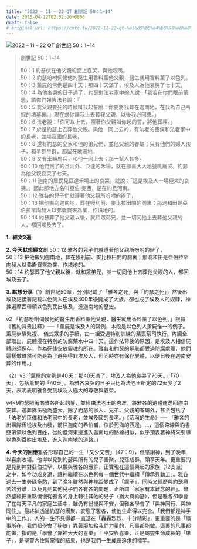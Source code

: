 ```yaml
---
title: "2022 – 11 – 22 QT 創世記 50：1~14"
date: 2025-04-12T02:52:26+0800
draft: false
# original_url: https://cmtc.tw/2022-11-22-qt-%e5%89%b5%e4%b8%96%e8%a8%98-50%ef%bc%9a114
---
```


![2022 – 11 – 22 QT 創世記 50：1\~14](/images/qt.jpg  "2022 – 11 – 22 QT 創世記 50：1\~14")

> 創世記 50：1\~14
>
> 50：1 約瑟伏在他父親的面上哀哭，與他親嘴。  
> 50：2 約瑟吩咐伺候他的醫生用香料薰他父親，醫生就用香料薰了以色列。  
> 50：3 薰屍的常例是四十天；那四十天滿了，埃及人為他哀哭了七十天。  
> 50：4 為他哀哭的日子過了，約瑟對法老家中的人說：「我若在你們眼前蒙恩，請你們報告法老說：『  
> 50：5 我父親要死的時候叫我起誓說：你要將我葬在迦南地，在我為自己所掘的墳墓裏。』現在求你讓我上去葬我父親，以後我必回來。」  
> 50：6 法老說：「你可以上去，照著你父親叫你起的誓，將他葬埋。」  
> 50：7 於是約瑟上去葬他父親。與他一同上去的，有法老的臣僕和法老家中的長老，並埃及國的長老，  
> 50：8 還有約瑟的全家和他的弟兄們，並他父親的眷屬；只有他們的婦人孩子，和羊群牛群，都留在歌珊地。  
> 50：9 又有車輛馬兵，和他一同上去；那一幫人甚多。  
> 50：10 他們到了約旦河外、亞達的禾場，就在那裏大大地號咷痛哭。約瑟為他父親哀哭了七天。  
> 50：11 迦南的居民見亞達禾場上的哀哭，就說：「這是埃及人一場極大的哀哭。」因此那地方名叫亞伯‧麥西，是在約旦河東。  
> 50：12 雅各的兒子們就遵著他父親所吩咐的辦了，  
> 50：13 把他搬到迦南地，葬在幔利前、麥比拉田間的洞裏；那洞和田是亞伯拉罕向赫人以弗崙買來為業，作墳地的。  
> 50：14 約瑟葬了他父親以後，就和眾弟兄，並一切同他上去葬他父親的人，都回埃及去了。

**1.  經文3遍**

**2. 今天默想經文**創 50：12 雅各的兒子們就遵著他父親所吩咐的辦了，  
50：13 把他搬到迦南地，葬在幔利前、麥比拉田間的洞裏；那洞和田是亞伯拉罕向赫人以弗崙買來為業，作墳地的。  
50：14 約瑟葬了他父親以後，就和眾弟兄，並一切同他上去葬他父親的人，都回埃及去了。

**3. 默想分享**（1）創世記50章，分別記載了「雅各之死」與「約瑟之死」，然後出埃及記接著記載以色列人在埃及400年後變成了大族，卻也成了埃及人的奴隸，神揀選摩西帶領以色列民出埃及，進迦南地的歷史。

v2 「約瑟吩咐伺候他的醫生用香料薰他父親，醫生就用香料薰了以色列。」根據《舊約背景註釋》──「薰屍是埃及人的常例，本段是以色列人薰屍惟一的例子。薰屍步驟繁複、 儀式眾多的手續，由一組受過特別訓練的殯喪祭司執行。內臟全部取出，屍體浸在特別的防腐藥水中四十天。這作法背後的原因，是埃及人相信屍體必須保存，作為死後安放靈魂的所在。雅各和約瑟的屍骸都受過防腐處理，他們這樣做雖然可能是為了避免得罪埃及人，但同時亦有保存屍體，以便日後在迦南安葬的作用。」

（2）v3「薰屍的常例是40天；那40天滿了，埃及人為他哀哭了70天。」「70天」，包括薰屍的「40天」。為雅各哀哭的日子只比為法老王所定的72天少了2天，表明表明雅各受到埃及人極大的尊敬與哀榮。

v4\~9約瑟照著向雅各所起的誓，並經由法老王的恩准，將雅各的遺體運送回迦南安葬。送葬隊伍極為盛大，除了約瑟的家人、兄弟、父親的眷屬外，甚至包括了「法老的臣僕和法老家中的長老，並埃及國的長老。」《活潑的生命》── 「雅各的出殯隊伍從埃及出發，前往迦南的希伯崙，位於死海的西邊。…，這個路線與約書亞帶領以色列百姓，從約但河東邊進入迦南地的路線相似，似乎預表著神將來引導以色列百姓出埃及，進入迦南地的道路。」

**4. 今天的回應**雅各形容自己的一生「又少又苦」（47：9），但感謝神，到了晚年以喜劇收場。他得以見到約瑟與所有的兒子團聚，兒孫成群，頤享天年。更重要的是見到神對亞伯拉罕、以撒與雅各的應許，正實現在這個興起的家族（12支派）之中，如今功成身退，讓神繼續在以色列每一個世代中繼續「傳承與動工」。雅各過去一生勞碌多愁，到了晚年雖然與神摔跤變成了「瘸子」，同時又經歷與約瑟痛苦的分離，以及見到其他兒子們各有各的問題，正所謂「家家有本難念的經」。雖然聖經把重點慢慢從雅各的身上轉往其他的兒子（猶大與約瑟），但是雅各卻學會了在每天平凡的家庭生活中，雖仍有紛擾與不安，但雅各學會了「與神同行、與神同住」。最終神透過約瑟的團聚，安慰了雅各，使他生命得以完全。「我們都是神手中的工作」，人的一生不見得都一直活在「轟轟烈烈、十分精彩」，更重要的是「隨事所在，我們都學會了秘訣」靠著那加給我們力量的，凡事都能做。這裏的凡事都能做，指的是「學會了靠神大大的喜樂」！平安與喜樂，正是屬靈生命成長的「果子」，是聖靈內住與掌權的結果，也是我們一生成長追求的標竿。